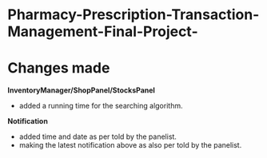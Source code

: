 # Pharmacy-Prescription-Transaction-Management-Final-Project-


# Changes made
**InventoryManager/ShopPanel/StocksPanel**

- added a running time for the searching algorithm.

**Notification**

- added time and date as per told by the panelist.
- making the latest notification above as also per told by the panelist.

